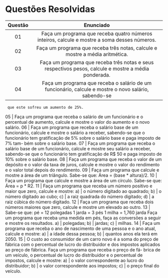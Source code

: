 # Questões Resolvidas 

Questão | Enunciado
:--------: | :-----------:
01 | Faça um programa que receba quatro números inteiros, calcule e mostre a soma desses números.
02 | Faça um programa que receba três notas, calcule e mostre a média aritmética.
03 | Faça um programa que receba três notas e seus respectivos pesos, calcule e mostre a média ponderada.
04 | Faça um programa que receba o salário de um funcionário, calcule e mostre o novo salário, sabendo-se
     que este sofreu um aumento de 25%.
05 | Faça um programa que receba o salário de um funcionário e o percentual de aumento, calcule e mostre
     o valor do aumento e o novo salário.
06 | Faça um programa que receba o salário base de um funcionário, calcule e mostre o salário a receber,
     sabendo-se que o funcionário tem gratificação de 5% sobre o salário base e paga imposto de 7% tam-
     bém sobre o salário base.
07 | Faça um programa que receba o salário base de um funcionário, calcule e mostre seu salário a receber,
     sabendo-se que o funcionário tem gratificação de R$ 50 e paga imposto de 10% sobre o salário base.
08 | Faça um programa que receba o valor de um depósito e o valor da taxa de juros, calcule e mostre o
     valor do rendimento e o valor total depois do rendimento.
09 | Faça um programa que calcule e mostre a área de um triângulo. Sabe-se que: Área = (base * altura)/2.
10 | Faça um programa que calcule e mostre a área de um círculo. Sabe-se que: Área = p * R2.
11 | Faça um programa que receba um número positivo e maior que zero, calcule e mostre:
a) | o número digitado ao quadrado;
b) | o número digitado ao cubo;
c) | a raiz quadrada do número digitado;
d) | a raiz cúbica do número digitado.
12 | Faça um programa que receba dois números maiores que zero, calcule e mostre um elevado ao outro.
13 | Sabe-se que:
     pé = 12 polegadas
     1 jarda = 3 pés
     1 milha = 1,760 jarda
     Faça um programa que receba uma medida em pés, faça as conversões a seguir e mostre os resultados.
a) | polegadas;
b) | jardas;
c) | milhas. 
14 | Faça um programa que receba o ano de nascimento de uma pessoa e o ano atual, calcule e mostre:
a) | a idade dessa pessoa;
b) | quantos anos ela terá em 2050.
15 | O custo ao consumidor de um carro novo é a soma do preço de fábrica com o percentual de lucro do
     distribuidor e dos impostos aplicados ao preço de fábrica. Faça um programa que receba o preço de fá-
     brica de um veículo, o percentual de lucro do distribuidor e o percentual de impostos, calcule e mostre:
a) | o valor correspondente ao lucro do distribuidor;
b) | o valor correspondente aos impostos;
c) | o preço final do veículo.
